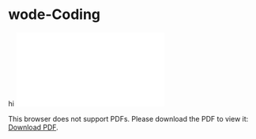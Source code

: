 # wode-Coding
hi
<object data="20230108_单摆的周期问题.pdf" type="application/pdf" width="700px" height="700px">
    <embed src="20230108_单摆的周期问题.pdf">
        <p>This browser does not support PDFs. Please download the PDF to view it: <a href="20230108_单摆的周期问题.pdf">Download PDF</a>.</p>
    </embed>
</object>
